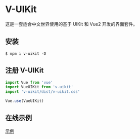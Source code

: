 # V-UIKit

这是一套适合中文世界使用的基于 UIKit 和 Vue2 开发的界面套件。

## 安装

```
$ npm i v-uikit -D
```

## 注册 V-UIKit

```js
import Vue from 'vue'
import VueUIKit from 'v-uikit'
import 'v-uikit/dist/v-uikit.css'

Vue.use(VueUIKit)
```

## 在线示例

[示例](https://dotnetage.github.io/vue-ui/)
